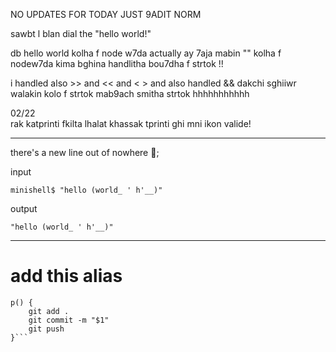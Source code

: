 
NO UPDATES FOR TODAY JUST 9ADIT NORM 

sawbt l blan dial the "hello world!"

db hello world kolha f node w7da 
actually ay 7aja mabin "" kolha f nodew7da kima bghina
handlitha bou7dha f strtok !!

i handled also >> and << and < >
and also handled && 
dakchi sghiiwr walakin kolo f strtok
mab9ach smitha strtok hhhhhhhhhhh

<cenyer> 02/22 </cenyer></br>
rak katprinti fkilta lhalat
khassak tprinti ghi mni ikon valide!

------------------------

there's a new line out of nowhere 🙂;

input
```
minishell$ "hello (world_ ' h'__)"
```

output
```
"hello (world_ ' h'__)"
```

---------------------
# add this alias
```alias c="clear"
p() {
    git add .
    git commit -m "$1"
    git push
}```
